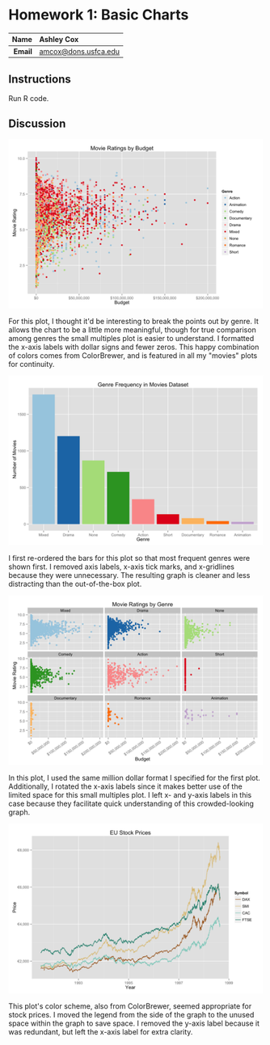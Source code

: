 Homework 1: Basic Charts
========================

| **Name**  | Ashley Cox |
|----------:|:-------------|
| **Email** | amcox@dons.usfca.edu |

## Instructions ##

Run R code.

## Discussion ##

![](hw1-scatter.png)

For this plot, I thought it'd be interesting to break the points out by genre. It allows the chart to be a little more meaningful, though for true comparison among genres the small multiples plot is easier to understand. I formatted the x-axis labels with dollar signs and fewer zeros. This happy combination of colors comes from ColorBrewer, and is featured in all my "movies" plots for continuity.

![](hw1-bar.png)

I first re-ordered the bars for this plot so that most frequent genres were shown first. I removed axis labels, x-axis tick marks, and x-gridlines because they were unnecessary. The resulting graph is cleaner and less distracting than the out-of-the-box plot.

![](hw1-multiples.png)

In this plot, I used the same million dollar format I specified for the first plot. Additionally, I rotated the x-axis labels since it makes better use of the limited space for this small multiples plot. I left x- and y-axis labels in this case because they facilitate quick understanding of this crowded-looking graph.

![](hw1-multiline.png)

This plot's color scheme, also from ColorBrewer, seemed appropriate for stock prices. I moved the legend from the side of the graph to the unused space within the graph to save space. I removed the y-axis label because it was redundant, but left the x-axis label for extra clarity. 